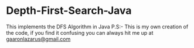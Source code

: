 # Depth-First-Search-Java
This implements the DFS Algorithm in Java 
P.S:- This is my own creation of the code, if you find it confusing you can always hit me up at gaaronlazarus@gmail.com
